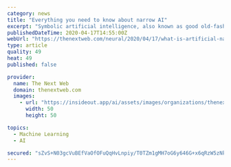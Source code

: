 ```yaml
---
category: news
title: "Everything you need to know about narrow AI"
excerpt: "Symbolic artificial intelligence, also known as good old-fashioned AI (GOFAI), was the ... the kinds of skills we learn by example. This is an area where deep neural networks, the structures used in deep learning algorithms, excel at. They can ingest mountains of data and develop mathematical models that represent the patterns that ..."
publishedDateTime: 2020-04-17T14:55:00Z
webUrl: "https://thenextweb.com/neural/2020/04/17/what-is-artificial-narrow-intelligence-narrow-ai-syndication/"
type: article
quality: 49
heat: 49
published: false

provider:
  name: The Next Web
  domain: thenextweb.com
  images:
    - url: "https://insideout.app/ai/assets/images/organizations/thenextweb.com-50x50.jpg"
      width: 50
      height: 50

topics:
  - Machine Learning
  - AI

secured: "sZvS+N03gcVuBEfVaOfOFuQqHvLnpiy/T0TZm1gMH7oG6y646G+x6qRzW5zNkdfDPzRCiJCvllqKIDyI8dl4CQmT9MrIu0Merh/Qd1gkS25TWq7I86W/jJgl6x1EfAe817B4Pqj5T/tCWHvfCB7Sv3aYP2tN8D1NXjbWd0wlWYU02reYQz8FxAGPEJbADw5nmOUlXgmMgY5GNhQc0eYLwHJWSYwMEDWbXqlniDDBK9CTwBLo/1xkrgL1h2eTF3Tr+YVgtCUVFZjJ0t7Ut3epuC34bAYYnN1g2IZJOHYjk0auUS4ETaz8MFlDseSW5c5WM99dZFf+5ixm6iPf5n76aJEVnLj3RETXv637ZcHlAk87ojiH//Q+/wO8qhjUvCIzJ4qc6ZYGnIsJ1DAW4Eyj+bnURxyzqYBo1378354/myVP/LDSqutOlMNi8HYY9zZxr9d2LhrbS1IkFKnGR/vnyF6p3bb4oY9Bm0qWeyy9VZw=;3fJQ6RNVT2/xAav2JdkywQ=="
---
```


